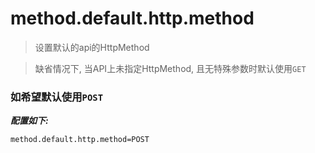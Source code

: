 # method.default.http.method

> 设置默认的api的HttpMethod

> 缺省情况下, 当API上未指定HttpMethod, 且无特殊参数时默认使用`GET`

### 如希望默认使用`POST`

***配置如下:***

```properties
method.default.http.method=POST
```